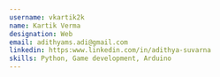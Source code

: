 ```yaml
---
username: vkartik2k
name: Kartik Verma
designation: Web
email: adithyams.adi@gmail.com
linkedin: https:www.linkedin.com/in/adithya-suvarna
skills: Python, Game development, Arduino
---
```


